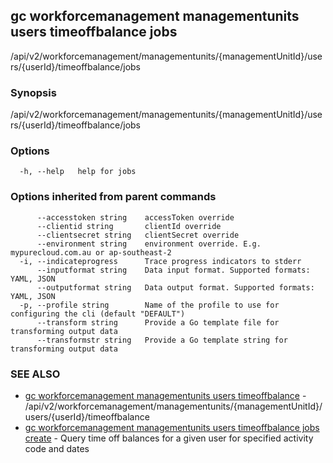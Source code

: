 ## gc workforcemanagement managementunits users timeoffbalance jobs

/api/v2/workforcemanagement/managementunits/{managementUnitId}/users/{userId}/timeoffbalance/jobs

### Synopsis

/api/v2/workforcemanagement/managementunits/{managementUnitId}/users/{userId}/timeoffbalance/jobs

### Options

```
  -h, --help   help for jobs
```

### Options inherited from parent commands

```
      --accesstoken string    accessToken override
      --clientid string       clientId override
      --clientsecret string   clientSecret override
      --environment string    environment override. E.g. mypurecloud.com.au or ap-southeast-2
  -i, --indicateprogress      Trace progress indicators to stderr
      --inputformat string    Data input format. Supported formats: YAML, JSON
      --outputformat string   Data output format. Supported formats: YAML, JSON
  -p, --profile string        Name of the profile to use for configuring the cli (default "DEFAULT")
      --transform string      Provide a Go template file for transforming output data
      --transformstr string   Provide a Go template string for transforming output data
```

### SEE ALSO

* [gc workforcemanagement managementunits users timeoffbalance](gc_workforcemanagement_managementunits_users_timeoffbalance.html)	 - /api/v2/workforcemanagement/managementunits/{managementUnitId}/users/{userId}/timeoffbalance
* [gc workforcemanagement managementunits users timeoffbalance jobs create](gc_workforcemanagement_managementunits_users_timeoffbalance_jobs_create.html)	 - Query time off balances for a given user for specified activity code and dates


